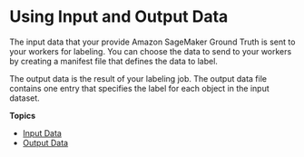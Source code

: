 # Using Input and Output Data<a name="sms-data"></a>

The input data that your provide Amazon SageMaker Ground Truth is sent to your workers for labeling\. You can choose the data to send to your workers by creating a manifest file that defines the data to label\.

The output data is the result of your labeling job\. The output data file contains one entry that specifies the label for each object in the input dataset\.

**Topics**
+ [Input Data](sms-data-input.md)
+ [Output Data](sms-data-output.md)